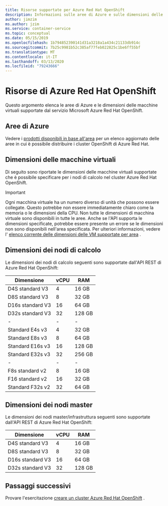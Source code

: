 ```yaml
---
title: Risorse supportate per Azure Red Hat OpenShift
description: Informazioni sulle aree di Azure e sulle dimensioni delle macchine virtuali supportate da Microsoft Azure Red Hat OpenShift.
author: jimzim
ms.author: jzim
ms.service: container-service
ms.topic: conceptual
ms.date: 05/15/2019
ms.openlocfilehash: 1b794852390141d31a3218a1a434c21133db914c
ms.sourcegitcommit: 7b25c9981b52c385af77feb022825c1be6ff55bf
ms.translationtype: MT
ms.contentlocale: it-IT
ms.lasthandoff: 03/13/2020
ms.locfileid: "79243666"
---
```

# <a name="azure-red-hat-openshift-resources"></a>Risorse di Azure Red Hat OpenShift

Questo argomento elenca le aree di Azure e le dimensioni delle macchine virtuali supportate dal servizio Microsoft Azure Red Hat OpenShift.

## <a name="azure-regions"></a>Aree di Azure

Vedere i [prodotti disponibili in base all'area](https://azure.microsoft.com/global-infrastructure/services/?products=openshift&regions=all) per un elenco aggiornato delle aree in cui è possibile distribuire i cluster OpenShift di Azure Red Hat.

## <a name="virtual-machine-sizes"></a>Dimensioni delle macchine virtuali

Di seguito sono riportate le dimensioni delle macchine virtuali supportate che è possibile specificare per i nodi di calcolo nel cluster Azure Red Hat OpenShift.

> [!Important]
> Ogni macchina virtuale ha un numero diverso di unità che possono essere collegate. Questo potrebbe non essere immediatamente chiaro come la memoria o le dimensioni della CPU.
> Non tutte le dimensioni di macchina virtuale sono disponibili in tutte le aree. Anche se l'API supporta le dimensioni specificate, potrebbe essere presente un errore se le dimensioni non sono disponibili nell'area specificata.
> Per ulteriori informazioni, vedere l' [elenco corrente delle dimensioni delle VM supportate per area](https://azure.microsoft.com/global-infrastructure/services/?products=virtual-machines) .

## <a name="compute-node-sizes"></a>Dimensioni dei nodi di calcolo

Le dimensioni dei nodi di calcolo seguenti sono supportate dall'API REST di Azure Red Hat OpenShift:

|Dimensione|vCPU|RAM|
|-|-|-|
|D4S standard V3|4|16 GB|
|D8S standard V3|8|32 GB|
|D16s standard V3|16|64 GB|
|D32s standard V3|32|128 GB|
|-|-|-|
|Standard E4s v3|4|32 GB|
|Standard E8s v3|8|64 GB|
|Standard E16s v3|16|128 GB|
|Standard E32s v3|32|256 GB|
|-|-|-|
|F8s standard v2|8|16 GB|
|F16 standard v2|16|32 GB|
|Standard F32s v2|32|64 GB|

## <a name="master-node-sizes"></a>Dimensioni dei nodi master

Le dimensioni dei nodi master/infrastruttura seguenti sono supportate dall'API REST di Azure Red Hat OpenShift:

|Dimensione|vCPU|RAM|
|-|-|-|
|D4S standard V3|4|16 GB|
|D8S standard V3|8|32 GB|
|D16s standard V3|16|64 GB|
|D32s standard V3|32|128 GB|

## <a name="next-steps"></a>Passaggi successivi

Provare l'esercitazione [creare un cluster Azure Red Hat OpenShift](tutorial-create-cluster.md) .
